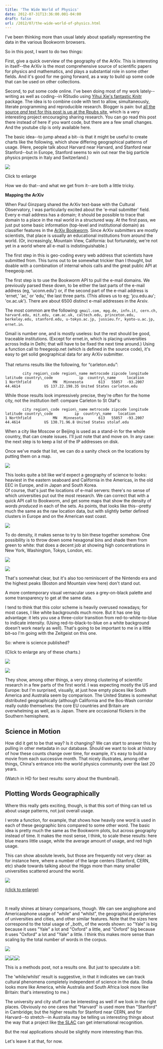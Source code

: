 ```yaml
---
title: 'The Wide World of Physics'
date: 2012-07-31T13:36:00.001-04:00
draft: false
url: /2012/07/the-wide-world-of-physics.html
---
```


I've been thinking more than usual lately about spatially representing the data in the various Bookworm browsers.  
  
So in this post, I want to do two things:  
  
First, give a quick overview of the geography of the ArXiv. This is interesting in itself--the ArXiv is the most comprehensive source of scientific papers for physics and mathematics, and plays a substantial role in some other fields. And it's good for me going forward, as a way to build up some code that can be used on other collections.  
  
Second, to put some code online. I've been doing most of my work lately--writing as well as coding--in RStudio using [Yihui Xie's fantastic Knitr](http://yihui.name/knitr) package. The idea is to combine code with text to allow, simultaneously, literate programming and reproducible research. Blogger is pain: but [all the source _and_ text for this post is up at the Rpubs site](http://rpubs.com/benmschmidt/physics), which is a very interesting project encouraging sharing research. You can go read this post there instead of here if you want code, but there are a few small changes. And the youtube clip is only available here.  
  
The basic idea--to jump ahead a bit--is that it might be useful to create charts like the following, which show differing geographical patterns of usage. (Here, people talk about Harvard near Harvard, and Stanford near Stanford--but in Europe, Stanford seems to win out near the big particle physics projects in Italy and Switzerland.)  
  

[![](http://1.bp.blogspot.com/-3UhicLtodZM/UBgLiLrQH4I/AAAAAAAADhE/UVyL6BsMOcI/s640/9.png)](http://1.bp.blogspot.com/-3UhicLtodZM/UBgLiLrQH4I/AAAAAAAADhE/UVyL6BsMOcI/s1600/9.png)

Click to enlarge

How we do that--and what we get from it--are both a little tricky.  
  
  
**Mapping the ArXiv**  
  
When Paul Ginzparg shared the ArXiv text-base with the Cultural Observatory, I was particularly excited about the 'e-mail submitter' field. Every e-mail address has a domain; it should be possible to trace that domain to a place in the real world in a structured way. At the first pass, we just put some basic information (top-level and institutional domain) as classifier features in the [ArXiv Bookworm](http://arxiv.culturomics.org/). Since ArXiv submitters are mostly scientists, that place is usually an educational institutions from around the world. (Or, increasingly, Mountain View, California: but fortunately, we're not yet in a world where all e-mail is indistinguishable.)  
  
The first step in this is geo-coding every web address that scientists have submitted from. This turns out to be somewhat trickier than I thought, but doable with a combination of internal whois calls and the great public API at freegeoip.net.  
  
The first step is to use the Bookworm API to pull the e-mail domains. We previously parsed these down, to be either the last parts of the e-mail address (eg, 'uconn.edu') or, if the second part of the e-mail address is 'ernet,' 'ac,' or 'edu,' the last three parts. (This allows us to eg; 'jcu.edu.au'; 'ox.ac.uk'). There are about 6500 distinct e-mail addresses in the Arxiv.  
  
The most common are the following: `gmail.com, mpg.de, infn.it, cern.ch, harvard.edu, mit.edu, cam.ac.uk, caltech.edu, princeton.edu, berkeley.edu, stanford.edu, u-tokyo.ac.jp, jussieu.fr, kyoto-u.ac.jp, ernet.in`.  
  
Gmail is number one, and is mostly useless: but the rest should be good, traceable institutions. (Except for ernet.in, which is placing universities across India in Delhi; that will have to be fixed the next time around.) Using a function call to freegeoip.net (which is defined in the source code), it's easy to get solid geographical data for any ArXiv submitter.  
   
That returns results like the following, for “carleton.edu”:  
  
```
        city region\_code region\_name metrocode zipcode longitude latitude country\_code            ip  country\_name     location  
1 Northfield          MN   Minnesota       613   55057  -93.2007  44.4614           US 137.22.198.35 United States carleton.edu
```  
While those results look impressively precise, they're often for the home city, not the institution itelf: compare Carleton to St Olaf's:  
  
```
        city region\_code region\_name metrocode zipcode longitude latitude country\_code          ip  country\_name   location  
1 Northfield          MN   Minnesota       613   55057  -93.2007  44.4614           US 130.71.96.8 United States stolaf.edu
```  
When a city like Moscow or Beijing is used as a stand-in for the whole country, that can create issues. I'll just note that and move on. In any case: the next step is to keep a list of the IP addresses on disk.  
  
Once we've made that list, we can do a sanity check on the locations by putting them on a map.  

[![](http://2.bp.blogspot.com/-7vhTbuhJ0QE/UBgKPbQalqI/AAAAAAAADfs/KRcwcgpFEY4/s640/1.png)](http://2.bp.blogspot.com/-7vhTbuhJ0QE/UBgKPbQalqI/AAAAAAAADfs/KRcwcgpFEY4/s1600/1.png)

  
  
This looks quite a bit like we'd expect a geography of science to looks: heaviest in the eastern seaboard and California in the Americas, in the old EEC in Europe, and in Japan and South Korea.  
Of course, that's just the locations of e-mail servers: there's no sense of which universities put out the most research. We can correct that with a quick API call to Bookworm, and get some maps that show the density of _words produced_ in each of the sets. As points, that looks like this--pretty much the same as the raw location data, but with slightly better defined clusters in Europe and on the American east coast.  
  
  

[![](http://4.bp.blogspot.com/-HGrw_yqfC_k/UBgKT4AOG0I/AAAAAAAADgE/7djPgn41YbA/s1600/2.png)](http://4.bp.blogspot.com/-HGrw_yqfC_k/UBgKT4AOG0I/AAAAAAAADgE/7djPgn41YbA/s1600/2.png)

  
  
  
  
To do density, it makes sense to try to bin these together somehow. One possibility is to throw down some hexagonal bins and shade them from green to white: that does a decent job at showing high concentrations in New York, Washington, Tokyo, London, etc.  
  
  

[![](http://3.bp.blogspot.com/-nLmyPRC9xek/UBgKUhLFQrI/AAAAAAAADgM/PWZHDn-p1DI/s1600/3.png)](http://3.bp.blogspot.com/-nLmyPRC9xek/UBgKUhLFQrI/AAAAAAAADgM/PWZHDn-p1DI/s1600/3.png)

  

[![](http://2.bp.blogspot.com/-3HMLQGQ_Pko/UBgKVUsr3FI/AAAAAAAADgU/9G9g_GXGvlk/s1600/4.png)](http://2.bp.blogspot.com/-3HMLQGQ_Pko/UBgKVUsr3FI/AAAAAAAADgU/9G9g_GXGvlk/s1600/4.png)

  
  
That's somewhat clear, but it's also too reminiscent of the Nintendo era and the highest peaks (Boston and Mountain view here) don't stand out.  
  
A more contemporary visual vernacular uses a grey-on-black palette and some transparency to get at the same data.  
  
I tend to think that this color scheme is heavily overused nowadays; for most cases, I like white backgrounds much more. But it has one big advantage: it lets you use a three-color transition from red-to-white-to-blue to indicate intensity. (Using red-to-black-to-blue on a white background doesn't work nearly as well). That's going to be important to me in a little bit–so I'm going with the Zeitgeist on this one.  
  
So: where is science published?  
  
(Click to enlarge any of these charts.)  
  

[![](http://1.bp.blogspot.com/-GKFQn9-BlOU/UBgKWAy7xKI/AAAAAAAADgc/IF6zKnQe4_w/s640/5.png)](http://1.bp.blogspot.com/-GKFQn9-BlOU/UBgKWAy7xKI/AAAAAAAADgc/IF6zKnQe4_w/s1600/5.png)

[![](http://2.bp.blogspot.com/-tjVgzr6FoKI/UBgLgQaFwqI/AAAAAAAADgs/tDmJcy1DXDY/s640/6.png)](http://2.bp.blogspot.com/-tjVgzr6FoKI/UBgLgQaFwqI/AAAAAAAADgs/tDmJcy1DXDY/s1600/6.png)

They show, among other things, a very strong clustering of scientific research in a few parts of the first world. I was expecting mostly the US and Europe: but I'm surprised, visually, at just how empty places like South America and Australia seem by comparison. The United States is somewhat distributed geographically (although California and the Bos-Wash corridor really outdo themselves: the core EU countries and Britain are overwhelming as well, as is Japan. There are occasional flickers in the Southern hemisphere.  

Science in Motion
-----------------

How did it get to be that way? Is it changing? We can start to answer this by pulling in other metadata in our database. Should we want to look at history of how these counts change over time, for example, it's easy to build a movie from each successive month. That nicely illustrates, among other things, China's entrance into the world physics community over the last 20 years.  
  
  
  
(Watch in HD for best results: sorry about the thumbnail).  

Plotting Words Geographically
-----------------------------

Where this really gets exciting, though, is that this sort of thing can tell us about usage patterns, not just overall usage.  
  
I wrote a function, for example, that shows how heavily one word is used in each of these geographic bins compared to some other word. The basic idea is pretty much the same as the Bookworm plots, but across geography instead of time. It makes the most sense, I think, to scale these results: here blue means little usage, white the average amount of usage, and red high usage.  
  
This can show absolute levels, but those are frequently not very clear: as for instance here, where a number of the large centers (Stanford, CERN, etc) shade towards talking about the Higgs more than many smaller universities scattered around the world.  
  
  
  
  

[![](http://3.bp.blogspot.com/-zpbulPXpUaQ/UBgLg5RnJfI/AAAAAAAADg0/qU4yrv45vJc/s640/7.png)](http://3.bp.blogspot.com/-zpbulPXpUaQ/UBgLg5RnJfI/AAAAAAAADg0/qU4yrv45vJc/s1600/7.png)

  

[(click to enlarge)](http://1.bp.blogspot.com/-weKSQivbQOg/UBgLhnkwIYI/AAAAAAAADg8/Z-inT78paZg/s1600/8.png)

  

[  
](http://1.bp.blogspot.com/-3UhicLtodZM/UBgLiLrQH4I/AAAAAAAADhE/UVyL6BsMOcI/s1600/9.png)

  
It really shines at binary comparisons, though. We can see anglophone and Americaophone usage of “while” and “whilst”, the geographical peripheries of universities and cities, and other similar features. Note that the sizes here correspond to the total usage of \_both\_ of the words shown: so "Yale" is big because it uses "Yale" a lot and "Oxford" a little, and "Oxford" big because it uses "Oxford" a lot and "Yale" a little. I think this makes more sense than scaling by the total number of words in the corpus.  
  
[![](http://1.bp.blogspot.com/-weKSQivbQOg/UBgLhnkwIYI/AAAAAAAADg8/Z-inT78paZg/s640/8.png)](http://1.bp.blogspot.com/-weKSQivbQOg/UBgLhnkwIYI/AAAAAAAADg8/Z-inT78paZg/s1600/8.png)  
  
  
[![](http://3.bp.blogspot.com/-gEh6KVPpvkg/UBgKTeBYQEI/AAAAAAAADf8/BIDXLvPx9_M/s640/11.png)](http://3.bp.blogspot.com/-gEh6KVPpvkg/UBgKTeBYQEI/AAAAAAAADf8/BIDXLvPx9_M/s1600/11.png)[![](http://4.bp.blogspot.com/-OFZ9Z9VkS8Y/UBgKSvGGpXI/AAAAAAAADf0/zx9Amjf7MR8/s640/10.png)](http://4.bp.blogspot.com/-OFZ9Z9VkS8Y/UBgKSvGGpXI/AAAAAAAADf0/zx9Amjf7MR8/s1600/10.png)[![](http://1.bp.blogspot.com/-3UhicLtodZM/UBgLiLrQH4I/AAAAAAAADhE/UVyL6BsMOcI/s640/9.png)](http://1.bp.blogspot.com/-3UhicLtodZM/UBgLiLrQH4I/AAAAAAAADhE/UVyL6BsMOcI/s1600/9.png)  
  
This is a methods post, not a results one. But just to speculate a bit:  
  
The 'while/whilst' result is suggestive, in that it indicates we can track cultural phenomena completely independent of science in the data. (India looks more like America, while Australia and South Africa look more like Britain: that's interesting to me.)  
  
The university and city stuff can be interesting as well if we look in the right places. Obviously no one cares that "Harvard" is used more than "Stanford" in Cambridge; but the higher results for Stanford near CERN, and for Harvard--to stretch--in Australia may be telling us interesting things about the way that a project like [the SLAC](http://www.slac.stanford.edu/) can get international recognition.  
  
But the real applications should be slightly more interesting than this.  
  
Let's leave it at that, for now.